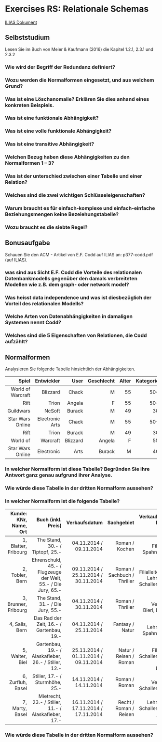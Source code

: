 # Exercises RS: Relationale Schemas

[ILIAS Dokument](https://elearning.hslu.ch/ilias/goto.php?target=file_3618336_download)

## Selbststudium
Lesen Sie im Buch von Meier & Kaufmann (2016) die Kapitel 1.2.1, 2.3.1 und 2.3.2

### Wie wird der Begriff der Redundanz definiert?

### Wozu werden die Normalformen eingesetzt, und aus welchem Grund?

### Was ist eine Löschanomalie? Erklären Sie dies anhand eines konkreten Beispiels.
 
### Was ist eine funktionale Abhängigkeit?

### Was ist eine volle funktionale Abhängigkeit?

### Was ist eine transitive Abhängigkeit?

### Welchen Bezug haben diese Abhängigkeiten zu den Normalformen 1 – 3?

### Was ist der unterschied zwischen einer Tabelle und einer Relation?

### Welches sind die zwei wichtigen Schlüsseleigenschaften?

### Warum braucht es für einfach-komplexe und einfach-einfache Beziehungsmengen keine Bezeiehungstabelle?

### Wozu braucht es die siebte Regel? 

## Bonusaufgabe
Schauen Sie den ACM - Artikel von E.F. Codd auf ILIAS an: p377-codd.pdf (auf ILIAS).

### was sind aus Sicht E.F. Codd die Vorteile des relationalen Datenbankmodells gegenüber den damals verbreiteten Modellen wie z.B. dem graph- oder network model?

### Was heisst data independence und was ist diesbezüglich der Vorteil des relationalen Modells?

### Welche Arten von Datenabhängigkeiten in damaligen Systemen nennt Codd?

### Welches sind die 5 Eigenschaften von Relationen, die Codd aufzählt?

## Normalformen
Analysieren Sie folgende Tabelle hinsichtlich der Abhängigkeiten.

|Spiel|Entwickler|User|Geschlecht|Alter|Kategorie|Erstregistrierung|Bezeichnung|
|----:|---------:|---:|---------:|----:|--------:|----------------:|----------:|
|World of Warcraft|Blizzard|Chack|M|55|50+|19.03.00|Rollenspiel|
|Rift|Trion|Angela|F|55|50+|22.05.01|Rollenspiel|
|Guildwars|NcSoft|Burack|M|49|30|-|49|17.04.01|Rollenspiel|
|Star Wars Online|Electronic Arts|Chack|M|55|50+|08.08.05|SciFi|
|Rift|Trion|Burack|M|49|30|-|49|17.05.02|Rollenspiel|
|World of|Warcraft|Blizzard|Angela|F|55|50+|28.08.08|Rollenspiel|
|Star Wars Online|Electronic|Arts|Burack|M|49|30|-|49|17.11.11|SciFi|

### In welcher Normalform ist diese Tabelle? Begründen Sie ihre Antwort ganz genau aufgrund ihrer Analyse.

### Wie würde diese Tabelle in der dritten Normalform aussehen? 

### In welcher Normalform ist die folgende Tabelle?
|Kunde: KNr, Name, Ort|Buch (inkl. Preis)|Verkaufsdatum|Sachgebiet|Verkaufspersonal: PNr, Name, Stellung|
|--------------------:|-----------------:|------------:|---------:|------------------------------------:|
|1, Blatter, Fribourg|The Stand, 30.- / Tiptopf, 25.-|04.11.2014 / 09.11.2014|Roman / Kochen|1, Spahni, Filialleiter / 1. Spahni, Filialleiter|
|2, Tobler, Bern|Ehrenschuld, 45.- / Flugzeuge der Welt, 55.- / Die Jury, 65.-|09.11.2014 / 25.11.2014 / 30.11.2014|Roman / Sachbuch / Thriller|1, Spahni, Filialleiter / 3, Bieri, Lehrtochter / 2, Schaller, Verkäufer|
|3, Brunner, Fribourg|The Stand, 31.- / Die Jury, 55.-|04.11.2014 / 30.11.2014|Roman / Thriller|2, Schaller, Verkäufer / 3, Bieri, Lehrtochter|
|4, Salis, Bern|Das Rad der Zeit, 16.- / Gartenbau, 19.-|04.11.2014 / 25.11.2014|Fantasy / Natur|3, Bieri, Lehrtochter / 1, Spahni, Filialleiter|
|5, Walter, Biel|Gartenbau, 19.- / Alaskafieber, 26.- / Stiller, 12.-|25.11.2014 / 01.11.2014 / 09.11.2014|Natur / Reisen / Roman|1, Spahni, Filialleiter / 2, Schaller, Verkäufer / 3, Bieri, Lehrtochter|
|6, Zurfluh, Basel|Stiller, 17.- / Sturmhöhe, 25.-|14.11.2014 / 14.11.2014|Roman / Roman|2, Schaller, Verkäufer / 2, Schaller, Verkäufer|
|7, Marty, Basel|Mietrecht, 23.- / Stiller, 11.- / Alaskafieber, 17.-|16.11.2014 / 17.11.2014 / 17.11.2014|Recht / Roman / Reisen|3, Bieri, Lehrtochter / 2, Schaller, Verkäufer / 1, Spahni, Filialleiter|

### Wie würde diese Tabelle in der dritten Normalform aussehen?
